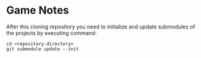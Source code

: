 # Game Notes

After this cloning repository you need to initialize and update submodules of the projects by executing command:
```console
cd <repository-directory>
git submodule update --init
```
